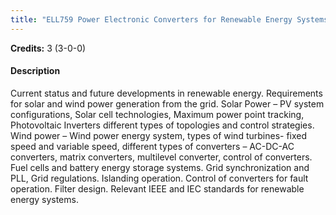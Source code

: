 ```yaml
---
title: "ELL759 Power Electronic Converters for Renewable Energy Systems"
---
```

**Credits:** 3 (3-0-0)

#### Description
Current status and future developments in renewable energy. Requirements for solar and wind power generation from the grid. Solar Power – PV system configurations, Solar cell technologies, Maximum power point tracking, Photovoltaic Inverters different types of topologies and control strategies. Wind power – Wind power energy system, types of wind turbines- fixed speed and variable speed, different types of converters – AC-DC-AC converters, matrix converters, multilevel converter, control of converters. Fuel cells and battery energy storage systems. Grid synchronization and PLL, Grid regulations. Islanding operation. Control of converters for fault operation. Filter design. Relevant IEEE and IEC standards for renewable energy systems.